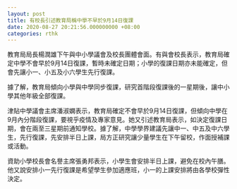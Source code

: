 ```yaml
---
layout: post
title: 有校長引述教育局稱中學不早於9月14日復課
date: 2020-08-27 20:21:56.000000000 +08:00
categories: rthk
---
```


教育局局長楊潤雄下午與中小學議會及校長團體會面。有與會校長表示，教育局確定中學不會早於9月14日復課，暫時未確定日期；小學的復課日期亦未能確定，但會先讓小一、小五及小六學生先行復課。

據了解，教育局傾向小學與中學同步復課，研究首階段復課後的一星期後，讓中小學其他年級全部復課。

津貼中學議會主席潘淑嫻表示，教育局確定不會早於9月14日復課，但傾向中學在9月內分階段復課，要視乎疫情及專家意見。她又引述教育局表示，如決定復課日期，會在兩至三星期前通知學校。據了解，中學學界建議先讓中一、中五及中六學生，先行復課，先安排半日上課，局方正研究讓少量學生在下午留校，作面授補課或活動。

資助小學校長會名譽主席張勇邦表示，小學生會安排半日上課，避免在校內午膳。他又說安排小一先行復課是希望學生參加適應班，小一的上課安排將由各學校彈性決定。
